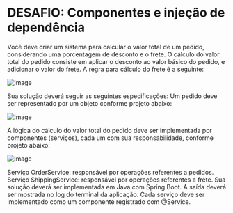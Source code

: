 # DESAFIO: Componentes e injeção de dependência

Você deve criar um sistema para calcular o valor total de um pedido, considerando uma porcentagem
de desconto e o frete. O cálculo do valor total do pedido consiste em aplicar o desconto ao valor
básico do pedido, e adicionar o valor do frete. A regra para cálculo do frete é a seguinte:

![image](https://github.com/felipeghidini/devsuperior-desafio-01/assets/49081674/24398568-6eac-48fa-bd22-cddec2290b37)

Sua solução deverá seguir as seguintes especificações:
Um pedido deve ser representado por um objeto conforme projeto abaixo:

![image](https://github.com/felipeghidini/devsuperior-desafio-01/assets/49081674/f5d93000-23e5-4066-a96e-4323327f9d04)

A lógica do cálculo do valor total do pedido deve ser implementada por componentes (serviços), cada
um com sua responsabilidade, conforme projeto abaixo:

![image](https://github.com/felipeghidini/devsuperior-desafio-01/assets/49081674/8d7632f9-f481-4ed6-bae3-f996f0087309)

Serviço OrderService: responsável por operações referentes a pedidos.
Serviço ShippingService: responsável por operações referentes a frete.
Sua solução deverá ser implementada em Java com Spring Boot. A saída deverá ser mostrada no log
do terminal da aplicação. Cada serviço deve ser implementado como um componente registrado com
@Service.
